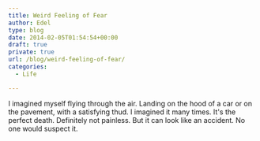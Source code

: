 ```yaml
---
title: Weird Feeling of Fear
author: Edel
type: blog
date: 2014-02-05T01:54:54+00:00
draft: true
private: true
url: /blog/weird-feeling-of-fear/
categories:
  - Life

---
```

I imagined myself flying through the air. Landing on the hood of a car or on the pavement, with a satisfying thud. I imagined it many times. It's the perfect death. Definitely not painless. But it can look like an accident. No one would suspect it.


